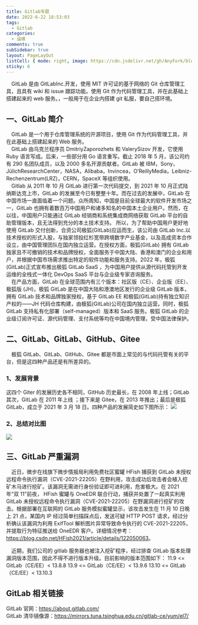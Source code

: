 ```yaml
---
title: Gitlab专题
date: 2022-6-22 18:53:03
tags:
  - Gitlab
categories:
  - 运维
comments: true
subSidebar: true
layout: PageLayOut
listCell: { mode: right, image: https://cdn.jsdelivr.net/gh/AnyFork/blog-images/markdown/202206221855008.png }
sticky: 6
---
```


&emsp;GitLab 是由 GitLabInc.开发，使用 MIT 许可证的基于网络的 Git 仓库管理工具，且具有 wiki 和 issue 跟踪功能。使用 Git 作为代码管理工具，并在此基础上搭建起来的 web 服务。，一般用于在企业内搭建 git 私服，要自己搭环境。

<!-- more -->

## 一、GitLab 简介

&emsp;GitLab 是一个用于仓库管理系统的开源项目，使用 Git 作为代码管理工具，并在此基础上搭建起来的 Web 服务。<br>
&emsp;GitLab 由乌克兰程序员 DmitriyZaporozhets 和 ValerySizov 开发，它使用 Ruby 语言写成。后来，一些部分用 Go 语言重写。截止 2018 年 5 月，该公司约有 290 名团队成员，以及 2000 多名开源贡献者。GitLab 被 IBM，Sony，JülichResearchCenter，NASA，Alibaba，Invincea，O’ReillyMedia，Leibniz-Rechenzentrum(LRZ)，CERN，SpaceX 等组织使用。<br>
&emsp;Gitlab 从 2011 年 10 月 GitLab 进行第一次代码提交，到 2021 年 10 月正式陆纳斯达克上市，GitLab 的发展至今已有整整十年。而在过去的发展中，GitLab 在中国市场一直面临着一个问题。众所周知，中国是目前全球最大的软件开发市场之一，GitLab 也拥有着数百万中国用户和诸多知名的中国本土企业用户。然而，在以往，中国用户只能通过 GitLab 经销商和系统集成商网络获取 GitLab 平台的自助管理版本，且无法得到充分的本土技术支持。
所以，为了帮助中国用户更好地使用 GitLab 交付创新，合资公司极狐(GitLab)应运而生，该公司由 GitLab Inc.以技术授权的形式入股，与独家领投红杉宽带跨境数字产业基金，以及高成资本合作设立，由中国管理团队在国内独立运营。在授权方面，极狐(GitLab) 拥有 GitLab 独家且不可撤销的技术和品牌授权，全面服务于中国大陆、香港和澳门的企业和用户，并根据中国市场需求推出特定的软件功能和服务支持。2022 年，极狐(GitLab)正式宣布推出极狐 GitLab SaaS ，为中国用户提供从源代码托管到开发运维的全栈式一体化 DevOps SaaS 平台与企业级专家咨询服务。<br />
&emsp;在产品方面，GitLab 在全球范围内有三个版本：社区版（CE）、企业版（EE）、极狐版 (JH)，极狐 GitLab 是在中国大陆和港澳地区发行的企业级 GitLab 版本，拥有 GitLab 技术和品牌独家授权，基于 GitLab EE 和极狐(GitLab)持有独立知识产权的——JH 代码仓库构建，由极狐(GitLab)公司在国内独立运营。同时，极狐 GitLab 支持私有化部署（self-managed）版本和 SaaS 服务。极狐 GitLab 的企业级订阅许可证、源代码管理、支付系统等均在中国境内管理，受中国法律保护。

## 二、GitLab、GitLab、GitHub、Gitee

&emsp;极狐 GitLab、GitLab、GitHub、Gitee 都是市面上常见的与代码托管有关的平台，但是这四种产品还是有所差异的。

### 1、发展背景

这四个 Giter 的发展历史各不相同，GitHub 历史最长，在 2008 年上线；GitLab 其次，GitLab 在 2011 年上线 ；接下来是 Gitee，在 2013 年推出；最后是极狐 GitLab，成立于 2021 年 3 月 18 日。四种产品的发展简史如下图所示：
![](https://cdn.jsdelivr.net/gh/AnyFork/blog-images/markdown/202206222015231.png)

### 2、总结对比图

![](https://cdn.jsdelivr.net/gh/AnyFork/blog-images/markdown/202206222015511.png)

## 三、GitLab 严重漏洞

&emsp;近日，微步在线旗下微步情报局利用免费社区蜜罐 HFish 捕获到 GitLab 未授权远程命令执行漏洞（CVE-2021-22205）在野利用，攻击成功后攻击者会植入挖矿木马进行挖矿。该漏洞无需进行身份验证即可进利用，危害极大。在 2021 年“双 11”前夜， HFish 蜜罐与 OneEDR 联合行动，捕获并处置了一起真实利用 GitLab 未授权远程命令执行漏洞（CVE-2021-22205）在野漏洞进行挖矿的攻击。根据部署在互联网的 GitLab 服务模拟蜜罐显示，该攻击发生在 11 月 10 日晚上 21 点，某国内 IP 经过简单扫描踩点后，发送可疑 HTTP POST 请求，经过分析确认该漏洞为利用 ExifTool 解析图片异常导致命令执行的 CVE-2021-22205，并提取行为特征推送给 OneEDR 客户。详细情况参考：<https://blog.csdn.net/HFish2021/article/details/122050063>。

&emsp;近期，我们公司的 gitlab 服务器也被注入挖矿程序，经过排查 GitLab 版本处理漏洞版本范围，因此不得不进行版本升级。目前影响的版本范围如下：
11.9 <= GitLab（CE/EE）< 13.8.8
13.9 <= GitLab（CE/EE）< 13.9.6
13.10 <= GitLab（CE/EE）< 13.10.3

## GitLab 相关链接

GitLab 官网：<https://about.gitlab.com/>  
GitLab 清华镜像源：<https://mirrors.tuna.tsinghua.edu.cn/gitlab-ce/yum/el7/>
<Reward/>
